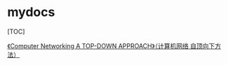 # mydocs

[TOC]

[《Computer Networking A TOP-DOWN APPROACH》（计算机网络 自顶向下方法）](https://github.com/stanedward1/mydocs/blob/main/Computer%20Networking%20A%20TOP-DOWN%20APPROACH/README.md)